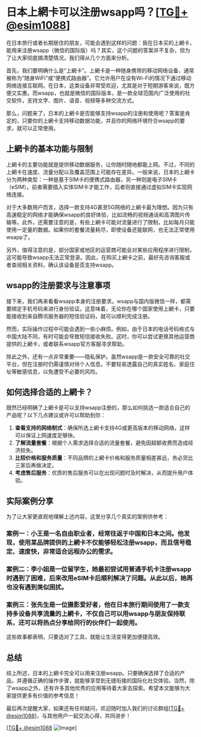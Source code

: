 # 日本上網卡可以注册wsapp吗？[[TG💪+ @esim1088](https://t.me/s/esim1088)]

在日本旅行或者长期居住的朋友，可能会遇到这样的问题：我在日本买的上網卡，能用来注册wsapp（微信的国际版）吗？其实，这个问题的答案并不复杂，但为了让大家彻底搞清楚情况，我们得从几个方面来分析。

首先，我们要明确什么是“上網卡”。上網卡是一种随身携带的移动网络设备，通常被称为“随身WiFi”或“便携式路由器”。它允许用户在没有Wi-Fi的情况下通过移动网络连接互联网。在日本，这类设备非常受欢迎，尤其是对于短期游客来说，既方便又实惠。而wsapp，也就是微信的国际版本，是一款全球范围内广泛使用的社交软件，支持文字、图片、语音、视频等多种交流方式。

那么，问题来了，日本的上網卡是否能够支持wsapp的注册和使用呢？答案是肯定的，只要你的上網卡支持移动数据功能，并且你的网络环境符合wsapp的要求，就可以正常使用。

## 上網卡的基本功能与限制

上網卡的主要功能就是提供移动数据服务，让你随时随地都能上网。不过，不同的上網卡在速度、流量分配以及覆盖范围上可能存在差异。一般来说，日本的上網卡分为两种类型：一种是基于SIM卡的便携式路由器，另一种则是电子SIM卡（eSIM）。前者需要插入实体SIM卡才能工作，后者则直接通过虚拟SIM卡实现网络连接。

对于大多数用户而言，选择一款支持4G甚至5G网络的上網卡最为理想。因为只有高速稳定的网络才能确保wsapp的良好体验，比如流畅的视频通话和高清图片传输等。此外，还需要注意的是，有些上網卡可能对流量进行了限制，比如每月只能使用一定量的数据。如果你的套餐流量耗尽，即使设备还能联网，也无法正常使用wsapp了。

另外，值得注意的是，部分国家或地区的运营商可能会对某些应用程序进行限制，这可能导致wsapp无法正常登录。因此，在购买上網卡之前，最好先咨询客服或者查阅相关资料，确认该设备是否支持wsapp。

## wsapp的注册要求与注意事项

接下来，我们再来看看wsapp本身的注册要求。wsapp与国内版微信一样，都需要绑定手机号码来进行身份验证。这意味着，无论你在哪个国家使用上網卡，只要能接收到来自腾讯服务器的短信验证码，就可以顺利完成注册。

然而，实际操作过程中可能会遇到一些小麻烦。例如，由于日本的电话号码格式与中国大陆不同，有时可能会导致短信接收失败。这时，你可以尝试更换其他运营商提供的上網卡，或者联系wsapp官方客服寻求帮助。

除此之外，还有一点非常重要——隐私保护。虽然wsapp是一款安全可靠的社交平台，但在注册时仍需谨慎对待个人信息。不要轻易透露自己的真实姓名、家庭住址等敏感信息，以免遭受不必要的风险。

## 如何选择合适的上網卡？

既然已经明确了上網卡是可以支持wsapp注册的，那么如何挑选一款适合自己的产品呢？以下几点建议或许可以帮助到你：

1. **查看支持的网络制式**：确保所选上網卡支持4G或更高版本的移动网络，这样可以保证上网速度足够快。
2. **了解流量套餐**：根据个人需求选择合适的流量套餐，避免因超额收费而造成经济损失。
3. **比较价格和服务质量**：不同品牌的上網卡价格和服务质量相差甚远，务必货比三家后再做决定。
4. **考虑售后服务**：优质的售后服务可以在出现问题时及时解决，从而提升用户体验。

## 实际案例分享

为了让大家更直观地理解上述内容，这里分享几个真实的案例供参考：

### 案例一：小王是一名自由职业者，经常往返于中国和日本之间。他发现，使用某品牌提供的上網卡不仅能够轻松注册wsapp，而且信号稳定、速度快，非常适合远程办公的需求。

### 案例二：李小姐是一位留学生，她最初尝试用普通手机卡注册wsapp时遇到了困难，后来改用eSIM卡后顺利解决了问题。从此以后，她再也没有遇到类似困扰。

### 案例三：张先生是一位摄影爱好者，他在日本旅行期间使用了一款支持多设备共享流量的上網卡，不仅自己可以用wsapp与朋友保持联系，还可以将热点分享给同行的伙伴们一起使用。

这些故事都表明，只要选对了工具，就能让生活变得更加便捷高效。

## 总结

综上所述，日本的上網卡完全可以用来注册wsapp。只要确保选择了合适的产品，并遵循正确的操作步骤，就能够享受到无缝衔接的国际化社交体验。当然，除了wsapp之外，还有许多其他优秀的应用等待着大家去探索。希望本文能够为大家提供更多有价值的参考信息！

最后再次提醒大家，如果还有任何疑问，欢迎随时加入我们的讨论群组[[TG💪+ @esim1088](https://t.me/s/esim1088)]，与其他用户一起交流心得，共同进步！ 

[[TG💪+ @esim1088](https://t.me/s/esim1088) ![Image](https://i.postimg.cc/4NQfJmqS/Snipaste-2025-05-13-00-14-12.png)]